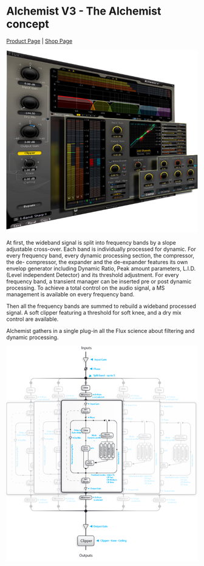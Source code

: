 # Alchemist V3 - The Alchemist concept

[Product Page](https://www.flux.audio/project/alchemist-v3/) 
| [Shop Page](https://shop.flux.audio/en_US/products/alchemist)

![](include/Alchemist_00.PNG)

At first, the wideband signal is split into frequency bands by a slope adjustable cross-over. Each band is individually 
processed for dynamic. For every frequency band, every dynamic processing section, the compressor, the de-
compressor, the expander and the de-expander features its own envelop generator including Dynamic Ratio, Peak
amount parameters, L.I.D. (Level independent Detector) and its threshold adjustment. For every frequency band, a
transient manager can be inserted pre or post dynamic processing. To achieve a total control on the audio signal, a
MS management is available on every frequency band.

Then all the frequency bands are summed to rebuild a wideband processed signal. A soft clipper featuring a threshold for soft knee, and a dry mix control are available.

Alchemist gathers in a single plug-in all the Flux science about filtering and dynamic processing.

![](include/Alchemist_01.PNG)
